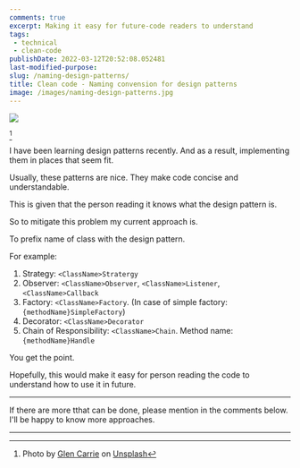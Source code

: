 ```yaml
---
comments: true
excerpt: Making it easy for future-code readers to understand
tags:
 - technical
 - clean-code
publishDate: 2022-03-12T20:52:08.052481
last-modified-purpose:
slug: /naming-design-patterns/
title: Clean code - Naming convension for design patterns
image: /images/naming-design-patterns.jpg
---
```

![](/images/naming-design-patterns.jpg)

[^1]

I have been learning design patterns recently. And as a result, implementing them in places that seem fit.

Usually, these patterns are nice. They make code concise and understandable.

This is given that the person reading it knows what the design pattern is.

So to mitigate this problem my current approach is.

To prefix name of class with the design pattern.

For example:

1. Strategy: `<ClassName>Stratergy`
2. Observer: `<ClassName>Observer`, `<ClassName>Listener`, `<ClassName>Callback`
3. Factory: `<ClassName>Factory`. (In case of simple factory: `{methodName}SimpleFactory`)
4. Decorator: `<ClassName>Decorator`
5. Chain of Responsibility: `<ClassName>Chain`. Method name: `{methodName}Handle`

You get the point.

Hopefully, this would make it easy for person reading the code to understand how to use it in future.

***

If there are more tthat can be done, please mention in the comments below. I'll be happy to know more approaches.

***

[^1]: Photo by <a href="https://unsplash.com/@glencarrie?utm_source=unsplash&utm_medium=referral&utm_content=creditCopyText">Glen Carrie</a> on <a href="https://unsplash.com/s/photos/lego?utm_source=unsplash&utm_medium=referral&utm_content=creditCopyText">Unsplash</a>
  